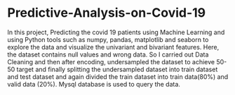 # Predictive-Analysis-on-Covid-19

In this project, Predicting the covid 19 patients using Machine Learning and using Python tools such as numpy, pandas, matplotlib and seaborn to explore the data and visualize the univariant and bivariant features.
Here, the dataset contains null values and wrong data. So I carried out Data Cleaning and then after encoding, undersampled the dataset to achieve 50-50 target and finally splitting the undersampled dataset into train dataset and test dataset and again divided the train dataset into train data(80%) and valid data (20%).
Mysql database is used to query the data.
